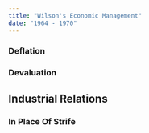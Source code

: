 ```yaml
---
title: "Wilson's Economic Management"
date: "1964 - 1970"
---
```


<h3 id="deflation">Deflation</h3>

<h3 id="devaluation">Devaluation</h3>

<h2 id="industrial-relations">Industrial Relations</h2>

<h3 id="in-place-of-strife">In Place Of Strife</h3>